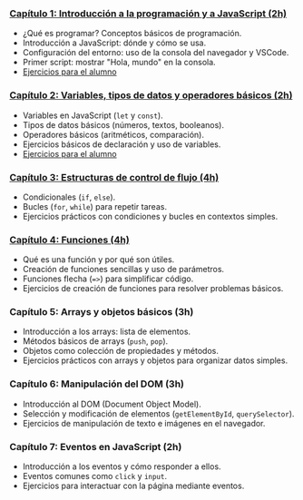 ### [**Capítulo 1: Introducción a la programación y a JavaScript (2h)**](./01-Introduccion/readme.md)
   - ¿Qué es programar? Conceptos básicos de programación.
   - Introducción a JavaScript: dónde y cómo se usa.
   - Configuración del entorno: uso de la consola del navegador y VSCode.
   - Primer script: mostrar "Hola, mundo" en la consola.
   - [Ejercicios para el alumno](./01-Introduccion/ejercicios.md)

### [**Capítulo 2: Variables, tipos de datos y operadores básicos (2h)**](./02-Variables/readme.md)
   - Variables en JavaScript (`let` y `const`).
   - Tipos de datos básicos (números, textos, booleanos).
   - Operadores básicos (aritméticos, comparación).
   - Ejercicios básicos de declaración y uso de variables.
  - [Ejercicios para el alumno](./02-Variables/ejercicios.md)

### [**Capítulo 3: Estructuras de control de flujo (4h)**](./03-EstructurasDeControl/readme.md)
   - Condicionales (`if`, `else`).
   - Bucles (`for`, `while`) para repetir tareas.
   - Ejercicios prácticos con condiciones y bucles en contextos simples.

### [**Capítulo 4: Funciones (4h)**](./04-Funciones/readme.md)
   - Qué es una función y por qué son útiles.
   - Creación de funciones sencillas y uso de parámetros.
   - Funciones flecha (`=>`) para simplificar código.
   - Ejercicios de creación de funciones para resolver problemas básicos.

### **Capítulo 5: Arrays y objetos básicos (3h)**
   - Introducción a los arrays: lista de elementos.
   - Métodos básicos de arrays (`push`, `pop`).
   - Objetos como colección de propiedades y métodos.
   - Ejercicios prácticos con arrays y objetos para organizar datos simples.

### **Capítulo 6: Manipulación del DOM (3h)**
   - Introducción al DOM (Document Object Model).
   - Selección y modificación de elementos (`getElementById`, `querySelector`).
   - Ejercicios de manipulación de texto e imágenes en el navegador.

### **Capítulo 7: Eventos en JavaScript (2h)**
   - Introducción a los eventos y cómo responder a ellos.
   - Eventos comunes como `click` y `input`.
   - Ejercicios para interactuar con la página mediante eventos.
